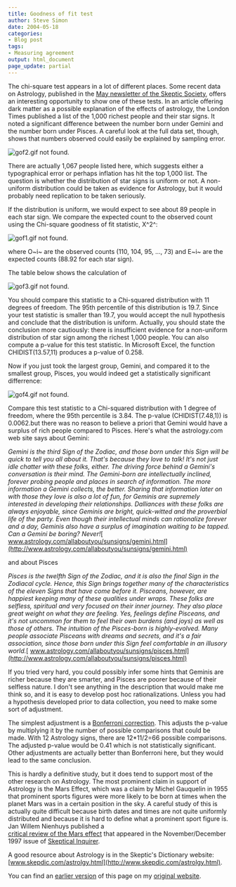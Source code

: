 ```yaml
---
title: Goodness of fit test
author: Steve Simon
date: 2004-05-18
categories:
- Blog post
tags:
- Measuring agreement
output: html_document
page_update: partial
---
```

The chi-square test appears in a lot of different places. Some recent
data on Astrology, published in the [May newsletter of the Skeptic
Society](http://www.skeptic.com/eskeptic05-17-04.html#dark), offers an
interesting opportunity to show one of these tests. In an article
offering dark matter as a possible explanation of the effects of
astrology, the London Times published a list of the 1,000 richest people
and their star signs. It noted a significant difference between the
number born under Gemini and the number born under Pisces. A careful
look at the full data set, though, shows that numbers observed could
easily be explained by sampling error.

![gof2.gif not found.](http://www.pmean.com/new-images/04/goodness01.png)

There are actually 1,067 people listed here, which suggests either a
typographical error or perhaps inflation has hit the top 1,000 list. The
question is whether the distribution of star signs is uniform or not. A
non-uniform distribution could be taken as evidence for Astrology, but
it would probably need replication to be taken seriously.

If the distribution is uniform, we would expect to see about 89 people
in each star sign. We compare the expected count to the observed count
using the Chi-square goodness of fit statistic, X^2^:

![gof1.gif not found.](http://www.pmean.com/new-images/04/goodness02.png)

where O~i~ are the observed counts (110, 104, 95, ..., 73) and E~i~ are
the expected counts (88.92 for each star sign).

The table below shows the calculation of

![gof3.gif not found.](http://www.pmean.com/new-images/04/goodness03.png)

You should compare this statistic to a Chi-squared distribution with 11
degrees of freedom. The 95th percentile of this distribution is 19.7.
Since your test statistic is smaller than 19.7, you would accept the
null hypothesis and conclude that the distribution is uniform. Actually,
you should   state the conclusion more cautiously: there is insufficient
evidence for a non-uniform distribution of star sign among the richest
1,000 people. You can also compute a p-value for this test statistic. In
Microsoft Excel, the function CHIDIST(13.57,11) produces a p-value of
0.258.

Now if you just took the largest group, Gemini, and compared it to the
smallest group, Pisces, you would indeed get a statistically significant
differrence:

![gof4.gif not found.](http://www.pmean.com/new-images/04/goodness04.png)

Compare this test statistic to a Chi-squared distribution with 1 degree
of freedom, where the 95th percentile is 3.84. The p-value
(CHIDIST(7.48,1)) is 0.0062.but there was no reason to believe a priori
that Gemini would have a surplus of rich people compared to Pisces.
Here's what the astrology.com web site says about Gemini:

*Gemini is the third Sign of the Zodiac, and those born under this
Sign will be quick to tell you all about it. That's because they love
to talk! It's not just idle chatter with these folks, either. The
driving force behind a Gemini's conversation is their mind. The
Gemini-born are intellectually inclined, forever probing people and
places in search of information. The more information a Gemini
collects, the better. Sharing that information later on with those
they love is also a lot of fun, for Geminis are supremely interested
in developing their relationships. Dalliances with these folks are
always enjoyable, since Geminis are bright, quick-witted and the
proverbial life of the party. Even though their intellectual minds can
rationalize forever and a day, Geminis also have a surplus of
imagination waiting to be tapped. Can a Gemini be boring? Never!*[
www.astrology.com/allaboutyou/sunsigns/gemini.html](http://www.astrology.com/allaboutyou/sunsigns/gemini.html)

and about Pisces

*Pisces is the twelfth Sign of the Zodiac, and it is also the final
Sign in the Zodiacal cycle. Hence, this Sign brings together many of
the characteristics of the eleven Signs that have come before it.
Pisceans, however, are happiest keeping many of these qualities under
wraps. These folks are selfless, spiritual and very focused on their
inner journey. They also place great weight on what they are feeling.
Yes, feelings define Pisceans, and it's not uncommon for them to feel
their own burdens (and joys) as well as those of others. The intuition
of the Pisces-born is highly-evolved. Many people associate Pisceans
with dreams and secrets, and it's a fair association, since those
born under this Sign feel comfortable in an illusory world.*[
www.astrology.com/allaboutyou/sunsigns/pisces.html](http://www.astrology.com/allaboutyou/sunsigns/pisces.html)

If you tried very hard, you could possibly infer some hints that Geminis
are richer because they are smarter, and Pisces are poorer because of
their selfless nature. I don't see anything in the description that
would make me think so, and it is easy to develop post hoc
rationalizations. Unless you had a hypothesis developed prior to data
collection, you need to make some sort of adjustment.

The simplest adjustment is a [Bonferroni
correction](../ask/bonferroni.asp). This adjusts the p-value by
multiplying it by the number of possible comparisons that could be made.
With 12 Astrology signs, there are 12*11/2=66 possible comparisons. The
adjusted p-value would be 0.41 which is not statistically significant.
Other adjustments are actually better than Bonferroni here, but they
would lead to the same conclusion.

This is hardly a definitive study, but it does tend to support most of
the other research on Astrology. The most prominent claim in support of
Astrology is the Mars Effect, which was a claim by Michel Gauquelin in
1955 that prominent sports figures were more likely to be born at times
when the planet Mars was in a certain position in the sky. A careful
study of this is actually quite difficult because birth dates and times
are not quite uniformly distributed and because it is hard to define
what a prominent sport figure is. Jan Willem Nienhuys published a  
[critical review of the Mars effect](http://www.skepsis.nl/mars.html)
that appeared in the November/December 1997 issue of [Skeptical
Inquirer](http://www.csicop.org/si/).

A good resource about Astrology is in the Skeptic's Dictionary website:
[www.skepdic.com/astrolgy.html](http://www.skepdic.com/astrolgy.html).

You can find an [earlier version](http://www.pmean.com/04/goodness.html) of this page on my [original website](http://www.pmean.com/original_site.html).
